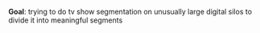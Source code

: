 **Goal**: trying to do tv show segmentation on unusually large digital silos to divide it into meaningful segments
